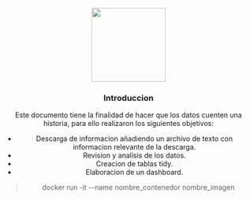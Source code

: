 <center>


<p><img src="https://mcd.unison.mx/wp-content/themes/awaken/img/logo_mcd.png" width="150">
</p>

### Introduccion

Este documento tiene la finalidad de hacer que los datos cuenten una historia, para ello realizaron los siguientes objetivos:

* Descarga de informacion añadiendo un archivo de texto con informacion relevante de la descarga.
* Revision y analisis de los datos.
* Creacion de tablas tidy.
* Elaboracion de un dashboard.

> docker run -it --name nombre_contenedor nombre_imagen 
